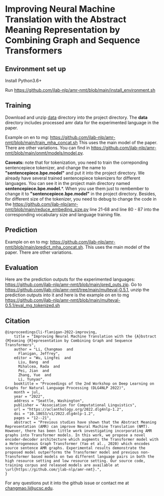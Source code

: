 #  Improving Neural Machine Translation with the Abstract Meaning Representation by Combining Graph and Sequence Transformers

## Environment set up

Install Python3.6+ 

Run https://github.com/jlab-nlp/amr-nmt/blob/main/install_environment.sh

## Training

Download and unzip [data](https://drive.google.com/file/d/1JJhRSahvestQGCvZyhW2BJ6dKeEHbj4w/view?usp=sharing) directory into the project directory. The **data** directory includes processed amr data for the experimented language in the paper. 

Example on en to mg: https://github.com/jlab-nlp/amr-nmt/blob/main/train_mha_concat.sh This uses the main model of the paper. There are other variations. You can find in https://github.com/jlab-nlp/amr-nmt/blob/main/onmt/models/model.py.

**Caveats:** note that for tokenization, you need to train the correponding sentencepiece tokenizer, and change the name to **"sentencepiece.bpe.model"** and put it into the project directory. We already have several trained sentencepiece tokenizers for different languages. You can see it in the project main directory named **sentencepiece.bpe.model.***. When you use them just to rembember to change it to **"sentencepiece.bpe.model"** in the project directory. Besides, for different size of the tokenizer, you need to debug to change the code in the https://github.com/jlab-nlp/amr-nmt/blob/main/reduce_embeding_size.py line 21-68 and line 80 - 87 into the corresponding vocabulary size and language training file.

## Prediction

Example on en to mg: https://github.com/jlab-nlp/amr-nmt/blob/main/predict_mha_concat.sh. This uses the main model of the paper. There are other variations.

## Evaluation

Here are the prediction outputs for the experimented languages: https://github.com/jlab-nlp/amr-nmt/blob/main/pred_outs.zip. Go to https://github.com/jlab-nlp/amr-nmt/tree/main/multeval-0.5.1, unzip the prediction outputs into it and here is the example on en to mg https://github.com/jlab-nlp/amr-nmt/blob/main/multeval-0.5.1/eval_mg_tokenized.sh

## Citation

```
@inproceedings{li-flanigan-2022-improving,
    title = "Improving Neural Machine Translation with the {A}bstract {M}eaning {R}epresentation by Combining Graph and Sequence Transformers",
    author = "Li, Changmao  and
      Flanigan, Jeffrey",
    editor = "Wu, Lingfei  and
      Liu, Bang  and
      Mihalcea, Rada  and
      Pei, Jian  and
      Zhang, Yue  and
      Li, Yunyao",
    booktitle = "Proceedings of the 2nd Workshop on Deep Learning on Graphs for Natural Language Processing (DLG4NLP 2022)",
    month = jul,
    year = "2022",
    address = "Seattle, Washington",
    publisher = "Association for Computational Linguistics",
    url = "https://aclanthology.org/2022.dlg4nlp-1.2",
    doi = "10.18653/v1/2022.dlg4nlp-1.2",
    pages = "12--21",
    abstract = "Previous studies have shown that the Abstract Meaning Representation (AMR) can improve Neural Machine Translation (NMT). However, there has been little work investigating incorporating AMR graphs into Transformer models. In this work, we propose a novel encoder-decoder architecture which augments the Transformer model with a Heterogeneous Graph Transformer (Yao et al., 2020) which encodes source sentence AMR graphs. Experimental results demonstrate the proposed model outperforms the Transformer model and previous non-Transformer based models on two different language pairs in both the high resource setting and low resource setting. Our source code, training corpus and released models are available at \url{https://github.com/jlab-nlp/amr-nmt}.",
}
```

For any questions put it into the github issue or contact me at changmao.li@ucsc.edu.

